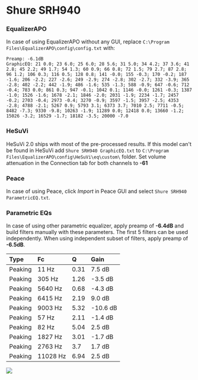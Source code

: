 # Shure SRH940

### EqualizerAPO
In case of using EqualizerAPO without any GUI, replace `C:\Program Files\EqualizerAPO\config\config.txt`
with:
```
Preamp: -6.1dB
GraphicEQ: 21 0.0; 23 6.0; 25 6.0; 28 5.6; 31 5.0; 34 4.2; 37 3.6; 41 2.8; 45 2.2; 49 1.7; 54 1.3; 60 0.9; 66 0.8; 72 1.5; 79 2.7; 87 2.8; 96 1.2; 106 0.3; 116 0.5; 128 0.8; 141 -0.0; 155 -0.3; 170 -0.2; 187 -1.6; 206 -2.2; 227 -2.6; 249 -2.9; 274 -2.8; 302 -2.7; 332 -3.9; 365 -2.8; 402 -2.2; 442 -1.9; 486 -1.6; 535 -1.3; 588 -0.9; 647 -0.6; 712 -0.4; 783 0.0; 861 0.3; 947 -0.1; 1042 0.1; 1146 -0.0; 1261 -0.3; 1387 -1.0; 1526 -1.6; 1678 -2.1; 1846 -2.0; 2031 -1.9; 2234 -1.7; 2457 -0.2; 2703 -0.4; 2973 -0.4; 3270 -0.9; 3597 -1.5; 3957 -2.5; 4353 -2.8; 4788 -2.1; 5267 0.9; 5793 3.1; 6373 3.7; 7010 2.5; 7711 -0.5; 8482 -7.3; 9330 -9.8; 10263 -1.9; 11289 0.0; 12418 0.0; 13660 -1.2; 15026 -3.2; 16529 -1.7; 18182 -3.5; 20000 -7.0
```

### HeSuVi
HeSuVi 2.0 ships with most of the pre-processed results. If this model can't be found in HeSuVi add
`Shure SRH940 GraphicEQ.txt` to `C:\Program Files\EqualizerAPO\config\HeSuVi\eq\custom\` folder.
Set volume attenuation in the Connection tab for both channels to **-61**

### Peace
In case of using Peace, click *Import* in Peace GUI and select `Shure SRH940 ParametricEQ.txt`.

### Parametric EQs
In case of using other parametric equalizer, apply preamp of **-6.4dB** and build filters manually
with these parameters. The first 5 filters can be used independently.
When using independent subset of filters, apply preamp of **-6.5dB**.

| Type    | Fc       |    Q | Gain     |
|:--------|:---------|:-----|:---------|
| Peaking | 11 Hz    | 0.31 | 7.5 dB   |
| Peaking | 305 Hz   | 1.26 | -3.5 dB  |
| Peaking | 5640 Hz  | 0.68 | -4.3 dB  |
| Peaking | 6415 Hz  | 2.19 | 9.0 dB   |
| Peaking | 9003 Hz  | 5.32 | -10.6 dB |
| Peaking | 57 Hz    | 2.11 | -1.4 dB  |
| Peaking | 82 Hz    | 5.04 | 2.5 dB   |
| Peaking | 1827 Hz  | 3.01 | -1.7 dB  |
| Peaking | 2763 Hz  | 3.7  | 1.7 dB   |
| Peaking | 11028 Hz | 6.94 | 2.5 dB   |

![](https://raw.githubusercontent.com/jaakkopasanen/AutoEq/master/results/headphonecom/sbaf-serious/Shure%20SRH940/Shure%20SRH940.png)